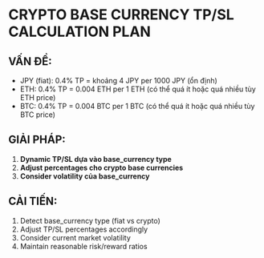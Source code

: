 # CRYPTO BASE CURRENCY TP/SL CALCULATION PLAN

## VẤN ĐỀ:
- JPY (fiat): 0.4% TP = khoảng 4 JPY per 1000 JPY (ổn định)
- ETH: 0.4% TP = 0.004 ETH per 1 ETH (có thể quá ít hoặc quá nhiều tùy ETH price)
- BTC: 0.4% TP = 0.004 BTC per 1 BTC (có thể quá ít hoặc quá nhiều tùy BTC price)

## GIẢI PHÁP:
1. **Dynamic TP/SL dựa vào base_currency type**
2. **Adjust percentages cho crypto base currencies**
3. **Consider volatility của base_currency**

## CẢI TIẾN:
1. Detect base_currency type (fiat vs crypto)
2. Adjust TP/SL percentages accordingly
3. Consider current market volatility
4. Maintain reasonable risk/reward ratios
